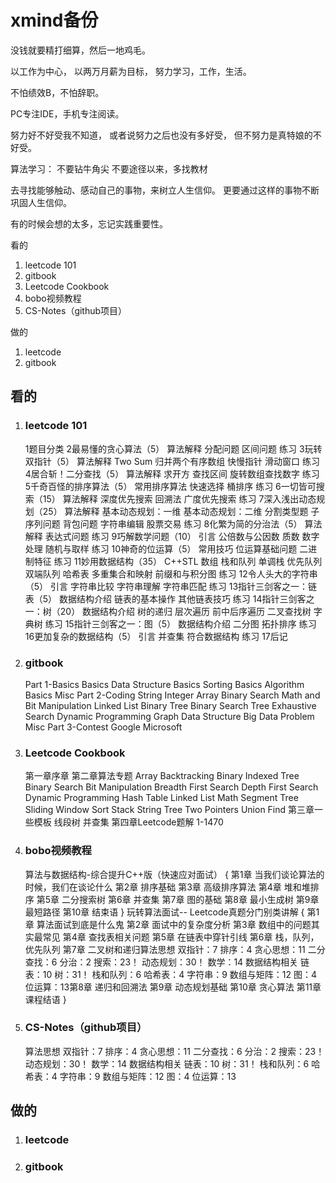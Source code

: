 # xmind备份

没钱就要精打细算，然后一地鸡毛。

以工作为中心，
以两万月薪为目标，
努力学习，工作，生活。

不怕绩效B，不怕辞职。

PC专注IDE，手机专注阅读。

努力好不好受我不知道，
或者说努力之后也没有多好受，
但不努力是真特娘的不好受。

算法学习：
不要钻牛角尖
不要途径以来，多找教材

去寻找能够触动、感动自己的事物，来树立人生信仰。
更要通过这样的事物不断巩固人生信仰。

有的时候会想的太多，忘记实践重要性。

看的

1. leetcode 101
2. gitbook
3. Leetcode Cookbook
4. bobo视频教程
5. CS-Notes（github项目）

做的

1. leetcode
2. gitbook

## 看的

1. ### leetcode 101

   1题目分类
   2最易懂的贪心算法（5）
   	算法解释
   	分配问题
   	区间问题
   	练习
   3玩转双指针（5）
   	算法解释
   	Two Sum
   	归并两个有序数组
   	快慢指针
   	滑动窗口
   	练习
   4居合斩！二分查找（5）
   	算法解释
   	求开方
   	查找区间
   	旋转数组查找数字
   	练习
   5千奇百怪的排序算法（5）
   	常用排序算法
   	快速选择
   	桶排序
   	练习
   6一切皆可搜索（15）
   	算法解释
   	深度优先搜索
   	回溯法
   	广度优先搜索
   	练习
   7深入浅出动态规划（25）
   	算法解释
   	基本动态规划：一维
   	基本动态规划：二维
   	分割类型题
   	子序列问题
   	背包问题
   	字符串编辑
   	股票交易
   	练习
   8化繁为简的分治法（5）
   	算法解释
   	表达式问题
   	练习
   9巧解数学问题（10）
   	引言
   	公倍数与公因数
   	质数
   	数字处理
   	随机与取样
   	练习
   10神奇的位运算（5）
   	常用技巧
   	位运算基础问题
   	二进制特征
   	练习
   11妙用数据结构（35）
   	C++STL
   	数组
   	栈和队列
   	单调栈
   	优先队列
   	双端队列
   	哈希表
   	多重集合和映射
   	前缀和与积分图
   	练习
   12令人头大的字符串（5）
   	引言
   	字符串比较
   	字符串理解
   	字符串匹配
   	练习
   13指针三剑客之一：链表（5）
   	数据结构介绍
   	链表的基本操作
   	其他链表技巧
   	练习
   14指针三剑客之一：树（20）
   	数据结构介绍
   	树的递归
   	层次遍历
   	前中后序遍历
   	二叉查找树
   	字典树
   	练习
   15指针三剑客之一：图（5）
   	数据结构介绍
   	二分图
   	拓扑排序
   	练习
   16更加复杂的数据结构（5）
   	引言
   	并查集
   	符合数据结构
   	练习
   17后记

2. ### gitbook

   Part 1-Basics
   	Basics Data Structure
   	Basics Sorting
   	Basics Algorithm
   	Basics	Misc
   Part 2-Coding
   	String
   	Integer Array
   	Binary Search
   	Math and Bit Manipulation
   	Linked List
   	Binary Tree
   	Binary Search Tree
   	Exhaustive Search
   	Dynamic Programming
   	Graph
   	Data Structure
   	Big Data
   	Problem Misc
   Part 3-Contest
   	Google
   	Microsoft

3. ### Leetcode Cookbook

   第一章序章
   第二章算法专题
   	Array
   	Backtracking
   	Binary Indexed Tree
   	Binary Search
   	Bit Manipulation
   	Breadth First Search
   	Depth First Search
   	Dynamic Programming
   	Hash Table
   	Linked List
   	Math
   	Segment Tree
   	Sliding Window
   	Sort
   	Stack
   	String
   	Tree
   	Two Pointers
   	Union Find
   第三章一些模板
   	线段树
   	并查集
   第四章Leetcode题解
   	1-1470

4. ### bobo视频教程

   算法与数据结构-综合提升C++版（快速应对面试）
   {
   第1章 当我们谈论算法的时候，我们在谈论什么
   第2章 排序基础
   第3章 高级排序算法
   第4章 堆和堆排序
   第5章 二分搜索树
   第6章 并查集
   第7章 图的基础
   第8章 最小生成树
   第9章 最短路径
   第10章 结束语
   }
   玩转算法面试-- Leetcode真题分门别类讲解
   {
   第1章 算法面试到底是什么鬼
   第2章 面试中的复杂度分析
   第3章 数组中的问题其实最常见
   第4章 查找表相关问题
   第5章 在链表中穿针引线
   第6章 栈，队列，优先队列
   第7章 二叉树和递归算法思想
   双指针：7
   排序：4
   贪心思想：11
   二分查找：6
   分治：2
   搜索：23！
   动态规划：30！
   数学：14
   数据结构相关
   链表：10
   树：31！
   栈和队列：6
   哈希表：4
   字符串：9
   数组与矩阵：12
   图：4
   位运算：13第8章 递归和回溯法
   第9章 动态规划基础
   第10章 贪心算法
   第11章 课程结语
   }

5. ### CS-Notes（github项目）

   算法思想
   双指针：7
   排序：4
   贪心思想：11
   二分查找：6
   分治：2
   搜索：23！
   动态规划：30！
   数学：14
   数据结构相关
   链表：10
   树：31！
   栈和队列：6
   哈希表：4
   字符串：9
   数组与矩阵：12
   图：4
   位运算：13

## 做的

1. ### leetcode

2. ### gitbook


